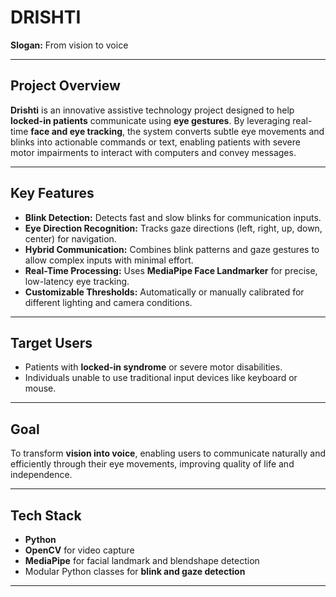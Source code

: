 # DRISHTI

**Slogan:** From vision to voice

---

## Project Overview

**Drishti** is an innovative assistive technology project designed to help **locked-in patients** communicate using **eye gestures**. By leveraging real-time **face and eye tracking**, the system converts subtle eye movements and blinks into actionable commands or text, enabling patients with severe motor impairments to interact with computers and convey messages.

---

## Key Features

- **Blink Detection:** Detects fast and slow blinks for communication inputs.
- **Eye Direction Recognition:** Tracks gaze directions (left, right, up, down, center) for navigation.
- **Hybrid Communication:** Combines blink patterns and gaze gestures to allow complex inputs with minimal effort.
- **Real-Time Processing:** Uses **MediaPipe Face Landmarker** for precise, low-latency eye tracking.
- **Customizable Thresholds:** Automatically or manually calibrated for different lighting and camera conditions.

---

## Target Users

- Patients with **locked-in syndrome** or severe motor disabilities.  
- Individuals unable to use traditional input devices like keyboard or mouse.  

---

## Goal

To transform **vision into voice**, enabling users to communicate naturally and efficiently through their eye movements, improving quality of life and independence.

---

## Tech Stack

- **Python**  
- **OpenCV** for video capture  
- **MediaPipe** for facial landmark and blendshape detection  
- Modular Python classes for **blink and gaze detection**  

---
